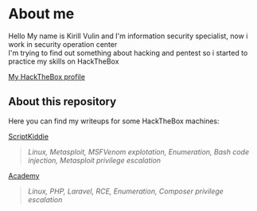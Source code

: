 About me
===
Hello
My name is Kirill Vulin and I'm information security specialist, now i work in security operation center  
I'm trying to find out something about hacking and pentest so i started to practice my skills on HackTheBox

[My HackTheBox profile](https://app.hackthebox.eu/profile/242436)

About this repository
---
Here you can find my writeups for some HackTheBox machines:

[ScriptKiddie](https://github.com/Healops/Writeups/tree/main/ScriptKiddie/Readme.md)
>*Linux, Metasploit, MSFVenom explotation, Enumeration, Bash code injection, Metasploit privilege escalation*

[Academy](https://github.com/Healops/Writeups/tree/main/Academy/Readme.md)
>*Linux, PHP, Laravel, RCE, Enumeration, Composer privilege escalation*
